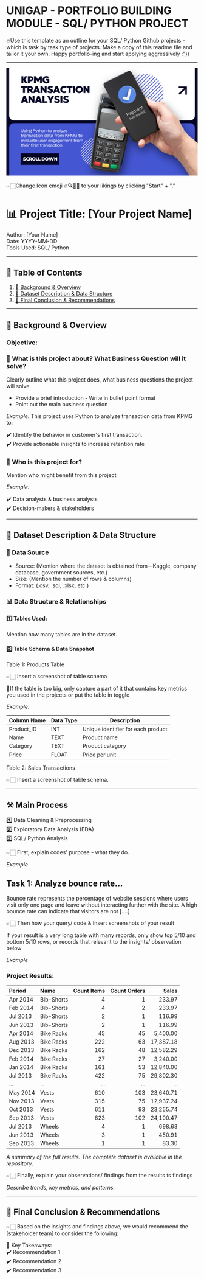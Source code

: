 # UNIGAP - PORTFOLIO BUILDING MODULE - SQL/ PYTHON PROJECT

🔥Use this template as an outline for your SQL/ Python Github projects - which is task by task type of projects. 
Make a copy of this readme file and tailor it your own. Happy portfolio-ing and start applying aggressively :"))

---
![KPMG Transaction Analysis](https://github.com/Dorothy-Ho-Vy/Sample_SQL_Python_template/blob/4dee6ff56077b90b1aea82e8517136f7185a77a3/Blue%20White%20Modern%20Payment%20Gateway%20Service%20Twitter%20Post.png.crdownload)

👉🏻Change Icon emoji 🔥🔍📘🚩 to your likings by clicking "Start" + "."

# 📊 Project Title: [Your Project Name]  
Author: [Your Name]  
Date: YYYY-MM-DD  
Tools Used: SQL/ Python  

---

## 📑 Table of Contents  
1. [📌 Background & Overview](#-background--overview)  
2. [📂 Dataset Description & Data Structure](#-dataset-description--data-structure)  
3. [🔎 Final Conclusion & Recommendations](#-final-conclusion--recommendations)

---

## 📌 Background & Overview  

### Objective:
### 📖 What is this project about? What Business Question will it solve?

Clearly outline what this project does, what business questions the project will solve. 

- Provide a brief introduction - Write in bullet point format
- Point out the main business question


 _Example:_
  This project uses Python to analyze transaction data from KPMG to:

✔️ Identify the behavior in customer's first transaction.  
✔️ Provide actionable insights to increase retention rate   
 


### 👤 Who is this project for?  

Mention who might benefit from this project 

 _Example:_

✔️ Data analysts & business analysts  
✔️ Decision-makers & stakeholders  



---

## 📂 Dataset Description & Data Structure  

### 📌 Data Source  
- Source: (Mention where the dataset is obtained from—Kaggle, company database, government sources, etc.)  
- Size: (Mention the number of rows & columns)  
- Format: (.csv, .sql, .xlsx, etc.)  

### 📊 Data Structure & Relationships  

#### 1️⃣ Tables Used:  
Mention how many tables are in the dataset.  

#### 2️⃣ Table Schema & Data Snapshot  

Table 1: Products Table  

👉🏻 Insert a screenshot of table schema 

📌If the table is too big, only capture a part of it that contains key metrics you used in the projects or put the table in toggle

 _Example:_

| Column Name | Data Type | Description |  
|-------------|----------|-------------|  
| Product_ID  | INT      | Unique identifier for each product |  
| Name        | TEXT     | Product name |  
| Category    | TEXT     | Product category |  
| Price       | FLOAT    | Price per unit |  


Table 2: Sales Transactions  

👉🏻 Insert a screenshot of table schema.


---

## ⚒️ Main Process

1️⃣ Data Cleaning & Preprocessing  
2️⃣ Exploratory Data Analysis (EDA)  
3️⃣ SQL/ Python Analysis 

👉🏻 First, explain codes' purpose - what they do.

*_Example_*

## Task 1: Analyze bounce rate...

Bounce rate represents the percentage of website sessions where users visit only one page and leave without interacting further with the site. A high bounce rate can indicate that visitors are not [....]


👉🏻 Then how your query/ code & Insert screenshots of your result

  If your result is a very long table with many records, only show top 5/10 and bottom 5/10 rows, or records that relevant to the insights/ observation below

*_Example_*

### Project Results:

| Period   | Name                | Count Items | Count Orders | Sales        |
|:---------|:--------------------|------------:|-------------:|-------------:|
| Apr 2014 | Bib-Shorts          |           4 |            1 |       233.97 |
| Feb 2014 | Bib-Shorts          |           4 |            2 |       233.97 |
| Jul 2013 | Bib-Shorts          |           2 |            1 |       116.99 |
| Jun 2013 | Bib-Shorts          |           2 |            1 |       116.99 |
| Apr 2014 | Bike Racks          |          45 |           45 |     5,400.00 |
| Aug 2013 | Bike Racks          |         222 |           63 |    17,387.18 |
| Dec 2013 | Bike Racks          |         162 |           48 |    12,582.29 |
| Feb 2014 | Bike Racks          |          27 |           27 |     3,240.00 |
| Jan 2014 | Bike Racks          |         161 |           53 |    12,840.00 |
| Jul 2013 | Bike Racks          |         422 |           75 |    29,802.30 |
| ...      | ...                 |         ... |          ... |          ... |
| May 2014 | Vests               |         610 |          103 |    23,640.71 |
| Nov 2013 | Vests               |         315 |           75 |    12,937.24 |
| Oct 2013 | Vests               |         611 |           93 |    23,255.74 |
| Sep 2013 | Vests               |         623 |          102 |    24,100.47 |
| Jul 2013 | Wheels              |           4 |            1 |       698.63 |
| Jun 2013 | Wheels              |           3 |            1 |       450.91 |
| Sep 2013 | Wheels              |           1 |            1 |        83.30 |

*A summary of the full results. The complete dataset is available in the repository.*

👉🏻 Finally, explain your observations/ findings from the results  ts findings
  
 _Describe trends, key metrics, and patterns._  

---

## 🔎 Final Conclusion & Recommendations  

👉🏻 Based on the insights and findings above, we would recommend the [stakeholder team] to consider the following:  

📌 Key Takeaways:  
✔️ Recommendation 1  
✔️ Recommendation 2  
✔️ Recommendation 3
